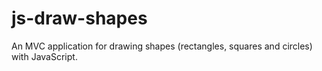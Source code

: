 # js-draw-shapes
An MVC application for drawing shapes (rectangles, squares and circles) with JavaScript.
